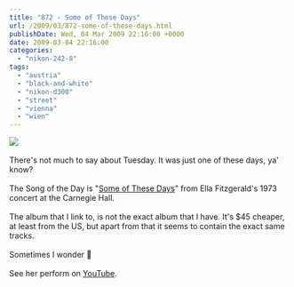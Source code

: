 ```yaml
---
title: "872 - Some of These Days"
url: /2009/03/872-some-of-these-days.html
publishDate: Wed, 04 Mar 2009 22:16:00 +0000
date: 2009-03-04 22:16:00
categories: 
  - "nikon-242-8"
tags: 
  - "austria"
  - "black-and-white"
  - "nikon-d300"
  - "street"
  - "vienna"
  - "wien"
---
```

<a href="https://d25zfm9zpd7gm5.cloudfront.net/1200x1200/2009/20090303_084438_ps.jpg" target="_blank"><img src="https://d25zfm9zpd7gm5.cloudfront.net/0600x0600/2009/20090303_084438_ps.jpg"/></a><br/><br/>There's not much to say about Tuesday. It was just one of these days, ya' know?<br/><br/> The Song of the Day is "<a href="http://www.hotlyrics.net/lyrics/E/Ella_Fitzgerald/Some_Of_These_Days.html" target="_blank">Some of These Days</a>" from Ella Fitzgerald's 1973 concert at the Carnegie Hall. <br/><br/>The album that I link to, is not the exact album that I have. It's $45 cheaper, at least from the US, but apart from that it seems to contain the exact same tracks. <br/><br/>Sometimes I wonder 🙂<br/><br/>See her perform on <a href="http://www.youtube.com/watch?v=6uaQui2pEgc" target="_blank">YouTube</a>.
